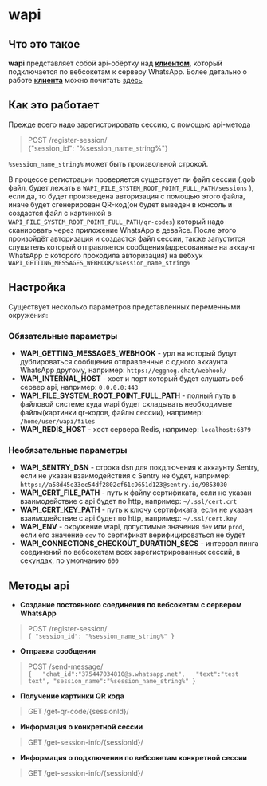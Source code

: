 # wapi #

## Что это такое ##

**wapi** представляет собой api-обёртку над [**клиентом**](https://github.com/Rhymen/go-whatsapp), который подключается по вебсокетам к серверу WhatsApp. Более детально о работе [**клиента**](https://github.com/Rhymen/go-whatsapp) можно почитать [здесь](https://github.com/sigalor/whatsapp-web-reveng)

## Как это работает ##

Прежде всего надо зарегистрировать сессию, с помощью api-метода
>POST /register-session/  
>{"session_id": "%session_name_string%"}

`%session_name_string%` может быть произвольной строкой.  

В процессе регистрации проверяется существует ли файл сессии (.gob файл, будет лежать в `WAPI_FILE_SYSTEM_ROOT_POINT_FULL_PATH/sessions` ), если да, то будет произведена авторизация с помощью этого файла, иначе будет сгенерирован QR-код(он будет выведен в консоль и создастся файл с картинкой в `WAPI_FILE_SYSTEM_ROOT_POINT_FULL_PATH/qr-codes`) который надо сканировать через приложение WhatsApp в девайсе. После этого произойдёт авторизация и создастся файл сессии, также запустится слушатель который отправляется сообщения(адресованные на аккаунт WhatsApp с которого проходила авторизация) на вебхук `WAPI_GETTING_MESSAGES_WEBHOOK/%session_name_string%`


## Настройка ##
Существует несколько параметров представленных переменными окружения:
### Обязательные параметры ###
* **WAPI_GETTING_MESSAGES_WEBHOOK** - урл на который будут дублироваться сообщения отправленные с одного аккаунта WhatsApp другому, например:  `https://eggnog.chat/webhook/`   
* **WAPI_INTERNAL_HOST** - хост и порт который будет слушать веб-сервер api, например: `0.0.0.0:443`  
* **WAPI_FILE_SYSTEM_ROOT_POINT_FULL_PATH** - полный путь в файловой системе куда wapi будет складывать необходимые файлы(картинки qr-кодов, файлы сессии), например: `/home/user/wapi/files`  
* **WAPI_REDIS_HOST** - хост сервера Redis, например: `localhost:6379`  

### Необязательные параметры ### 
* **WAPI_SENTRY_DSN** - строка dsn для покдлючения к аккаунту Sentry, если не указан взаимодействия с Sentry не будет, например: `https://a58d45e33ec54df2802cf61c9651d123@sentry.io/9853030`  
* **WAPI_CERT_FILE_PATH** - путь к файлу сертификата, если не указан взаимодействие с api будет по http, например: `~/.ssl/cert.crt`  
* **WAPI_CERT_KEY_PATH** - путь к ключу сертификата, если не указан взаимодействие с api будет по http, например: `~/.ssl/cert.key`  
* **WAPI_ENV** - окружение wapi, допустимые значения `dev` или `prod`, если его значение `dev` то сертификат верифицироваться не будет  
* **WAPI_CONNECTIONS_CHECKOUT_DURATION_SECS** - интервал пинга соединений по вебсокетам всех зарегистрированных сессий, в секундах, по умолчанию `600`

## Методы api ##

* **Создание постоянного соединения по вебсокетам с сервером WhatsApp**  
>POST /register-session/  
`{
    "session_id": "%session_name_string%"
}`  

* **Отправка сообщения**  
> POST /send-message/  
`{  
    "chat_id":"375447034810@s.whatsapp.net",  
    "text":"test text",
    "session_name":"%session_name_string%"
}`  

* **Получение картинки QR кода**
> GET /get-qr-code/{sessionId}/  


* **Информация о конкретной сессии**  
> GET /get-session-info/{sessionId}/  

* **Информация о подключении по вебсокетам конкретной сессии**  
> GET /get-session-info/{sessionId}/  
